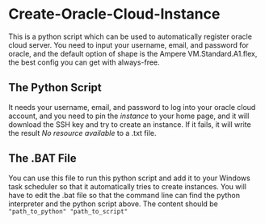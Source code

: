 # Create-Oracle-Cloud-Instance
This is a python script which can be used to automatically register oracle cloud server. You need to input your username, email, and password for oracle, and the default option of shape is the Ampere VM.Standard.A1.flex, the best config you can get with always-free.

## The Python Script
It needs your username, email, and password to log into your oracle cloud account, and you need to pin the *instance* to your home page, and it will download the SSH key and try to create an instance. If it fails, it will write the result *No resource available*  to a .txt file.  
## The .BAT File
You can use this file to run this python script and add it to your Windows task scheduler so that it automatically tries to create instances. You will have to edit the .bat file so that the command line can find the python interpreter and the python script above. The content should be
`"path_to_python" "path_to_script"`
